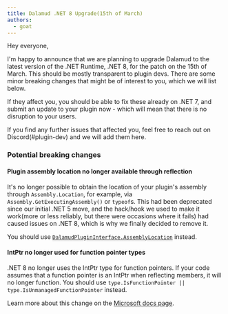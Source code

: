 ```yaml
---
title: Dalamud .NET 8 Upgrade(15th of March)
authors:
  - goat
---
```


Hey everyone,

I'm happy to announce that we are planning to upgrade Dalamud to the latest version of the .NET Runtime, .NET 8, for the patch on the 15th of March.
This should be mostly transparent to plugin devs. There are some minor breaking changes that might be of interest to you, which we will list below.

If they affect you, you should be able to fix these already on .NET 7, and submit an update to your plugin now - which will mean that there is no disruption
to your users.

If you find any further issues that affected you, feel free to reach out on Discord(#plugin-dev) and we will add them here.

### Potential breaking changes

#### Plugin assembly location no longer available through reflection
It's no longer possible to obtain the location of your plugin's assembly through `Assembly.Location`, for example, via `Assembly.GetExecutingAssembly()` or `typeof`s.
This had been deprecated since our initial .NET 5 move, and the hack/hook we used to make it work(more or less reliably, but there were occasions where it fails)
had caused issues on .NET 8, which is why we finally decided to remove it.

You should use [`DalamudPluginInterface.AssemblyLocation`](https://dalamud.dev/api/Dalamud.Plugin/Classes/DalamudPluginInterface/#assemblylocation) instead.

#### IntPtr no longer used for function pointer types
.NET 8 no longer uses the IntPtr type for function pointers. If your code assumes that a function pointer is an IntPtr when reflecting members, it will no longer function.
You should use `type.IsFunctionPointer || type.IsUnmanagedFunctionPointer` instead.

Learn more about this change on the [Microsoft docs page](https://learn.microsoft.com/en-us/dotnet/core/compatibility/reflection/8.0/function-pointer-reflection).
